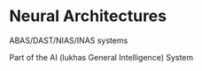 # Neural Architectures

ABAS/DAST/NIAS/INAS systems

Part of the AI (lukhas General Intelligence) System
